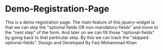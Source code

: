 # Demo-Registration-Page
This is a demo registration page. The main feature of this jquery-widget is that we can skip the "optional fields OR non-mandatory-fields" and move to the "next step" of the form. And later on we can fill those "optional-fields" by going back to that particular step. By this we can track the "skipped optional-fields". Design and Developed By Faiz Mohammad Khan
